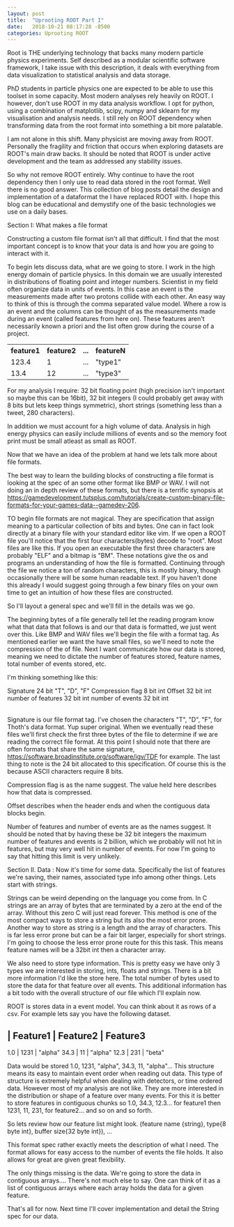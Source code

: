 ```yaml
---
layout: post
title:  "Uprooting ROOT Part I"
date:   2018-10-21 08:17:28 -0500
categories: Uprooting ROOT
---
```

 
Root is THE underlying technology that backs many modern particle physics experiments.
Self described as a modular scientific software framework, I take issue with this description, it 
deals with everything from data visualization to statistical analysis and data storage.
 
 
PhD students in particle physics one are expected to be able to use this toolset in some capacity.
Most modern analyses rely heavily on ROOT.
I however, don't use ROOT in my data analysis workflow.
I opt for python, using a combination of matplotlib, scipy, numpy and sklearn for my visualisation and analysis needs.
I still rely on ROOT dependency when transforming data from the root format into something a bit more palatable.

I am not alone in this shift. 
Many physicist are moving away from ROOT.  
Personally the fragility and friction that occurs when exploring datasets are ROOT's main draw backs.
It should be noted that ROOT is under active development and the team as addressed any stability issues.

 
So why not remove ROOT entirely. Why continue to have the root dependency then I only use to read data stored in the root format.
Well there is no good answer. This collection of blog posts detail the design and implementation of a dataformat the I have replaced ROOT with.
I hope this blog can be educational and demystify one of the basic technologies we use on a daily bases.
 
Section I: What makes a file format

Constructing a custom file format isn't all that difficult.
I find that the most important concept is to know that your data is and how you are going to interact with it.

To begin lets discuss data, what are we going to store.
I work in the high energy domain of particle physics.
In this domain we are usually interested in distributions of floating point and integer numbers.
Scientist in my field often organize data in units of events.
In this case an event is the measurements made after two protons collide with each other.
An easy way to think of this is through the comma separated value model.
Where a row is an event and the columns can be thought of as the measurements made during an event (called features from here on).
These features aren't necessarily known a priori and the list often grow during the course of a project.

<table>
	<tr> 
		<th>feature1
		<th>feature2
		<th>...
		<th>featureN
	</tr> 
	<tr> 
		<td> 123.4
		<td> 1
		<td>...
		<td> "type1"
	</tr> 
	<tr> 
		<td> 13.4
		<td> 12
		<td>...
		<td> "type3"
	</tr> 
</table>

 
 
For my analysis I require:
32 bit floating point (high precision isn't important so maybe this can be 16bit),
32 bit integers (I could probably get away with 8 bits but lets keep things symmetric),
short strings (something less than a tweet, 280 characters).
 
 
In addition we must account for a high volume of data.
Analysis in high energy physics can easily include millions of events and so the memory foot print must be small atleast as small as ROOT.
 

Now that we have an idea of the problem at hand we lets talk more about file formats.

The best way to learn the building blocks of constructing a file format is looking at the spec of an some other format like BMP or WAV.
I will not doing an in depth review of these formats, but there is a terrific synopsis at https://gamedevelopment.tutsplus.com/tutorials/create-custom-binary-file-formats-for-your-games-data--gamedev-206.
 
 
 
TO begin file formats are not magical.  They are specification that assign meaning to a particular collection of bits and bytes.
One can in fact look directly at a binary file with your standard editor like vim.
If we open a ROOT file you'll notice that the first four characters(bytes) decode to "root".  Most files are like this.
 If you open an executable the first three characters are probably "ELF" and a bitmap is "BM".
These notations give the os and programs an understanding of how the file is formatted.
Continuing through the file we notice a ton of random characters, this is mostly binary, though occasionally there will be some human readable text.
If you haven't done this already I would suggest going through a few binary files on your own time to get an intuition of how these files are constructed.
 
 
So I'll layout a general spec and we'll fill in the details was we go.
 
The beginning bytes of a file generally tell let the reading program know what that data that follows is and our that data is formatted, we just went over this.
Like BMP and WAV files we'll begin the file with a format tag.
As mentioned earlier we want the have small files, so we'll need to note the compression of the of file.
Next I want communicate how our data is stored, meaning we need to dictate the number of features stored, feature names, total number of events stored, etc.
 
I'm thinking something like this:

<table> 
	<tr>
		<tb> Signature
		<tb> 24 bit
		<tb> "T", "D", "F"
	</tr>
	<tr>
		<tb> Compression flag
		<tb> 8 bit
		<tb> int
	</tr>
	<tr>
		<tb> Offset
		<tb> 32 bit
		<tb> int
	</tr>
	<tr>
		<tb> number of features
		<tb> 32 bit
		<tb> int
	</tr>
	<tr>
		<tb> number of events
		<tb> 32 bit
		<tb> int
	</tr>
</table> 


Signature is our file format tag. I've chosen the characters "T", "D", "F", for Thoth's data format. 
Yup super original. When we eventually read these files we'll first check the first three bytes of the file to determine if we are reading the correct file format.
At this point I should note that there are often formats that share the same signature, https://software.broadinstitute.org/software/igv/TDF for example. 
The last thing to note is the 24 bit allocated to this specification. Of course this is the because ASCII characters require 8 bits.

Compression flag is as the name suggest. The value held here describes how that data is compressed.

Offset describes when the header ends and when the contiguous data blocks begin.

Number of features and number of events are as the names suggest. It should be noted that by having these be 32 bit integers the maximum number of features and events is 2 billion, which we probably will not hit in features, but may very well hit in number of events.  For now I'm going to say that hitting this limit is very unlikely. 
 
 
Section II. Data :
Now it's time for some data.
Specifically the list of features we're saving, their names, associated type info among other things.
Lets start with strings.

Strings can be weird depending on the language you come from.
In C strings are an array of bytes that are terminated by a zero at the end of the array.
Without this zero C will just read forever.
This method is one of the most compact ways to store a string but its also the most error prone.
Another way to store as string is a length and the array of characters.
This is far less error prone but can be a fair bit larger, especially for short strings.
I'm going to choose the less error prone route for this this task.
This means feature names will be a 32bit int then a character array.

We also need to store type information.
This is pretty easy we have only 3 types we are interested in storing, ints, floats and strings.
There is a bit more information I'd like the store here.
The total number of bytes used to store the data for that feature over all events.
This additional information has a bit todo with the overall structure of our file which I'll explain now. 

ROOT is stores data in a event model. 
You can think about it as rows of a csv.
For example lets say you have the following dataset.

| Feature1 | Feature2 | Feature3
---------------------------------
1.0        |  1231    |  "alpha"
34.3	   |   11     |  "alpha"
12.3       |   231    |  "beta"


Data would be stored 1.0, 1231, "alpha", 34.3, 11, "alpha"...
This structure means its easy to maintain event order when reading out data.
This type of structure is extremely helpful when dealing with detectors, or time ordered data.
However most of my analysis are not like. 
They are more interested in the distribution or shape of a feature over many events.
For this it is better to store features in contiguous chunks so 1.0, 34.3, 12.3... for feature1 then 1231, 11, 231, for feature2... and so on and so forth.

 
So lets review how our feature list might look.
(feature name {string}, type{8 byte int}, buffer size{32 byte int}), ...
 
This format spec rather exactly meets the description of what I need.
The format allows for easy access to the number of events the file holds.
It also allows for great are given great flexibility.
 
 
The only things missing is the data.
We're going to store the data in contiguous arrays....
There's not much else to say.  One can think of it as a list of contiguous arrays where each array holds the data for a given feature.

That's all for now.
Next time I'll cover implementation and detail the String spec for our data.


